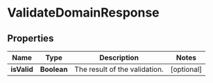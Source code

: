 # ValidateDomainResponse

## Properties
Name | Type | Description | Notes
------------ | ------------- | ------------- | -------------
**isValid** | **Boolean** | The result of the validation. |  [optional]
